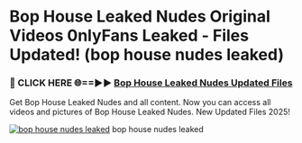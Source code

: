# Bop House Leaked Nudes Original Videos 0nlyFans Leaked - Files Updated! (bop house nudes leaked)

<h3>🔴 CLICK HERE 🌐==►► <a href="https://tinyurl.com/2p9ay9w9" rel="nofollow">Bop House Leaked Nudes Updated Files</a></h3>

Get Bop House Leaked Nudes and all content. Now you can access all videos and pictures of Bop House Leaked Nudes. New Updated Files 2025!

[![bop house nudes leaked](https://i.imgur.com/KQgVmj3.gif)](https://tinyurl.com/2p9ay9w9)
bop house nudes leaked